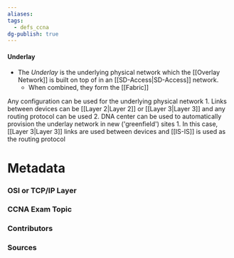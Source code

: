 ```yaml
---
aliases: 
tags:
  - defs_ccna
dg-publish: true
---
```

#### Underlay
- The *Underlay* is the underlying physical network which the [[Overlay Network]] is built on top of in an [[SD-Access|SD-Access]] network. 
	- When combined, they form the [[Fabric]]

Any configuration can be used for the underlying physical network
			1. Links between devices can be [[Layer 2|Layer 2]] or [[Layer 3|Layer 3]] and any routing protocol can be used
		2. DNA center can be used to automatically provision the underlay network in new ('greenfield') sites
			1. In this case, [[Layer 3|Layer 3]] links are used between devices and [[IS-IS]] is used as the routing protocol

# Metadata
### OSI or TCP/IP Layer

### CCNA Exam Topic

### Contributors

### Sources
